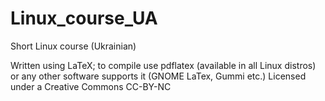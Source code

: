 # Linux_course_UA
Short Linux course (Ukrainian)

Written using LaTeX; to compile use pdflatex (available in all Linux distros) or any other software supports it (GNOME LaTex, Gummi etc.)
Licensed under a Creative Commons CC-BY-NC
